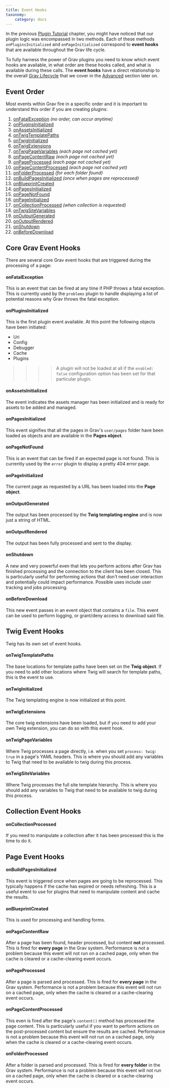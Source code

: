 ```yaml
---
title: Event Hooks
taxonomy:
    category: docs
---
```


In the previous [Plugin Tutorial](../plugin-tutorial) chapter, you might have noticed that our plugin logic was encompassed in two methods.  Each of these methods `onPluginsInitialized` and `onPageInitialized` correspond to **event hooks** that are available throughout the Grav life cycle.

To fully harness the power of Grav plugins you need to know which event hooks are available, in what order are these hooks called, and what is available during these calls.  The **event hooks** have a direct relationship to the overall [Grav Lifecycle](../../advanced/grav-lifecycle) that we cover in the [Advanced](../../advanced) section later on.

## Event Order

Most events within Grav fire in a specific order and it is important to understand this order if you are creating plugins:

1. [onFatalException](../event-hooks#onfatalexception) _(no order, can occur anytime)_
1. [onPluginsInitialized](../event-hooks#onpluginsinitialized)
1. [onAssetsInitialized](../event-hooks#onassetsinitialized)
1. [onTwigTemplatePaths](../event-hooks#ontwigtemplatepaths)
1. [onTwigInitialized](../event-hooks#ontwiginitialized)
1. [onTwigExtensions](../event-hooks#ontwigextensions)
1. [onTwigPageVariables](../event-hooks#ontwigpagevariables) _(each page not cached yet)_
1. [onPageContentRaw](../event-hooks#onpagecontentraw) _(each page not cached yet)_
1. [onPageProcessed](../event-hooks#onpageprocessed) _(each page not cached yet)_
1. [onPageContentProcessed](../event-hooks#onpagecontentprocessed) _(each page not cached yet)_
1. [onFolderProcessed](../event-hooks#onfolderprocessed) _(for each folder found)_
1. [onBuildPagesInitialized](../event-hooks#onbuildpagesinitialized) _(once when pages are reprocessed)_
1. [onBlueprintCreated](../event-hooks#onblueprintcreated)
1. [onPagesInitialized](../event-hooks#onpagesinitialized)
1. [onPageNotFound](../event-hooks#onpagenotfound)
1. [onPageInitialized](../event-hooks#onpageinitialized)
1. [onCollectionProcessed](../event-hooks#oncollectionprocessed) _(when collection is requested)_
1. [onTwigSiteVariables](../event-hooks#ontwigsitevariables)
1. [onOutputGenerated](../event-hooks#onoutputgenerated)
1. [onOutputRendered](../event-hooks#onoutputrendered)
1. [onShutdown](../event-hooks#onshutdown)
1. [onBeforeDownload](../event-hooks#onbeforedownload)


## Core Grav Event Hooks

There are several core Grav event hooks that are triggered during the processing of a page:

<a name="onFatalException"></a>
#### onFatalException

This is an event that can be fired at any time if PHP throws a fatal exception. This is currently used by the `problems` plugin to handle displaying a list of potential reasons why Grav throws the fatal exception.

<a name="onPluginsInitialized"></a>
#### onPluginsInitialized

This is the first plugin event available. At this point the following objects have been initiated:

* Uri
* Config
* Debugger
* Cache
* Plugins

>>>> A plugin will not be loaded at all if the `enabled: false` configuration option has been set for that particular plugin.


#### onAssetsInitialized

The event indicates the assets manager has been initialized and is ready for assets to be added and managed.

#### onPagesInitialized

This event signifies that all the pages in Grav's `user/pages` folder have been loaded as objects and are available in the **Pages object**.

#### onPageNotFound

This is an event that can be fired if an expected page is not found. This is currently used by the `error` plugin to display a pretty 404 error page.

#### onPageInitialized

The current page as requested by a URL has been loaded into the **Page object**.

#### onOutputGenerated

The output has been processed by the **Twig templating engine** and is now just a string of HTML.

#### onOutputRendered

The output has been fully processed and sent to the display.

#### onShutdown

A new and very powerful even that lets you perform actions after Grav has finished processing and the connection to the client has been closed.  This is particularly useful for performing actions that don't need user interaction and potentially could impact performance.  Possible uses include user tracking and jobs processing.

#### onBeforeDownload

This new event passes in an event object that contains a `file`.  This event can be used to perform logging, or grant/deny access to download said file.


## Twig Event Hooks

Twig has its own set of event hooks.

#### onTwigTemplatePaths

The base locations for template paths have been set on the **Twig object**.  If you need to add other locations where Twig will search for template paths, this is the event to use.

#### onTwigInitialized

The Twig templating engine is now initialized at this point.

#### onTwigExtensions

The core twig extensions have been loaded, but if you need to add your own Twig extension, you can do so with this event hook.

#### onTwigPageVariables

Where Twig processes a page directly, i.e. when you set `process: twig: true` in a page's YAML headers. This is where you should add any variables to Twig that need to be available to twig during this process.

#### onTwigSiteVariables

Where Twig processes the full site template hierarchy.  This is where you should add any variables to Twig that need to be available to twig during this process.

## Collection Event Hooks

#### onCollectionProcessed

If you need to manipulate a collection after it has been processed this is the time to do it.

## Page Event Hooks

#### onBuildPagesInitialized

This event is triggered once when pages are going to be reprocessed.  This typically happens if the cache has expired or needs refreshing.  This is a useful event to use for plugins that need to manipulate content and cache the results.

#### onBlueprintCreated

This is used for processing and handling forms.

#### onPageContentRaw

After a page has been found, header processed, but content **not** processed.  This is fired for **every page** in the Grav system.  Performance is not a problem because this event will not run on a cached page, only when the cache is cleared or a cache-clearing event occurs.

#### onPageProcessed

After a page is parsed and processed.  This is fired for **every page** in the Grav system.  Performance is not a problem because this event will not run on a cached page, only when the cache is cleared or a cache-clearing event occurs.

#### onPageContentProcessed

This even is fired after the page's `content()` method has processed the page content.  This is particularly useful if you want to perform actions on the post-processed content but ensure the results are cached.  Performance is not a problem because this event will not run on a cached page, only when the cache is cleared or a cache-clearing event occurs.

#### onFolderProcessed

After a folder is parsed and processed.  This is fired for **every folder** in the Grav system.  Performance is not a problem because this event will not run on a cached page, only when the cache is cleared or a cache-clearing event occurs.
